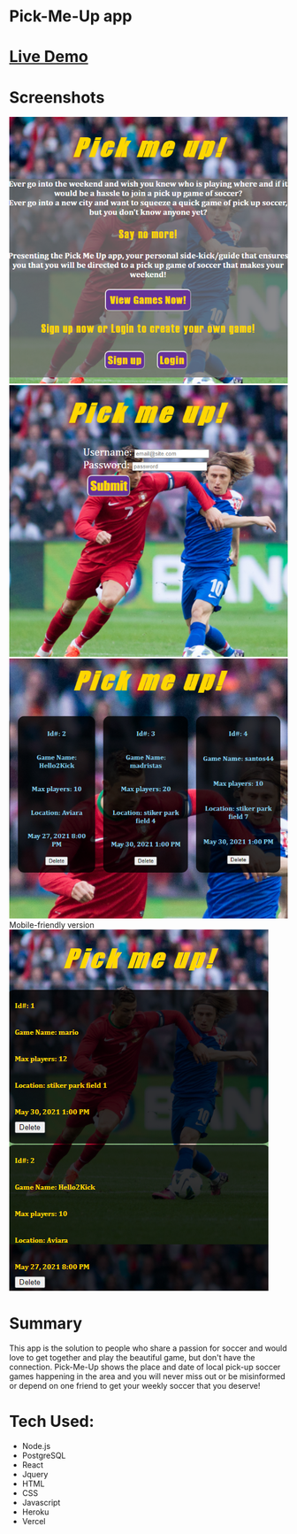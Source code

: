 # Pick-Me-Up app


#  <a href="https://pick-me-up-app.vercel.app/">Live Demo</a>

# Screenshots

<img src="screenshots/landing.png">
<img src="screenshots/login.png">
<img src="screenshots/games.png">
Mobile-friendly version
<img src="screenshots/mobile.png">


# Summary
This app is the solution to people who share a passion for soccer and would love to get together and play the beautiful game, but don't have the connection. 
Pick-Me-Up shows the place and date of local pick-up soccer games happening in the area and you will never miss out or be misinformed or depend on one friend to get your
weekly soccer that you deserve!


# Tech Used:

- Node.js
- PostgreSQL
- React
- Jquery
- HTML
- CSS
- Javascript
- Heroku
- Vercel






